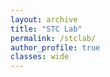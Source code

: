 ```yaml
---
layout: archive
title: "STC Lab"
permalink: /stclab/
author_profile: true
classes: wide
---
```



<!--You can download a PDF copy of my CV [here](/files/AmritamCV.pdf).-->
